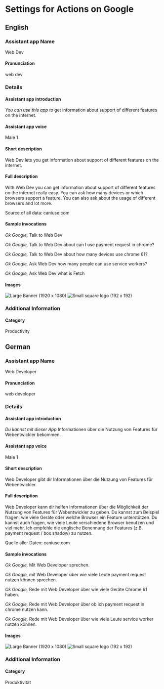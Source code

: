 # Settings for Actions on Google

## English

### Assistant app Name
Web Dev
#### Pronunciation
web dev

### Details
#### Assistant app introduction
_You can use this app to_ get information about support of different features on the internet.
#### Assistant app voice
Male 1
#### Short description
Web Dev lets you get information about support of different features on the internet.
#### Full description
With Web Dev you can get information about support of different features on the internet really easy. You can ask how many devices or which browsers support a feature. You can also ask about the usage of different browsers and lot more.

Source of all data: caniuse.com
#### Sample invocations
_Ok Google,_ Talk to Web Dev

_Ok Google,_ Talk to Web Dev about can I use payment request in chrome?

_Ok Google,_ Talk to Web Dev about how many devices use chrome 61?

_Ok Google,_ Ask Web Dev how many people can use service workers?

_Ok Google,_ Ask Web Dev what is Fetch
#### Images
![Large Banner (1920 x 1080)](banner.png)
![Small square logo (192 x 192)](logo.png)
### Additional Information
#### Category
Productivity

## German

### Assistant app Name
Web Developer
#### Pronunciation
web developer

### Details
#### Assistant app introduction
_Du kannst mit dieser App_ Informationen über die Nutzung von Features für Webentwickler bekommen.
#### Assistant app voice
Male 1
#### Short description
Web Developer gibt dir Informationen über die Nutzung von Features für Webentwickler.
#### Full description
Web Developer kann dir helfen Informationen über die Möglichkeit der Nutzung von Features für Webentwickler zu geben. Du kannst zum Beispiel fragen, wie viele Geräte oder welche Browser ein Feature unterstützen. Du kannst auch fragen, wie viele Leute verschiedene Browser benutzen und viel mehr.
Ich empfehle die englische Benennung der Features (z.B. payment request / box shadow) zu nutzen.

Quelle aller Daten: caniuse.com
#### Sample invocations
_Ok Google,_ Mit Web Developer sprechen.

_Ok Google,_ mit Web Developer über wie viele Leute payment request nutzen können sprechen.

_Ok Google,_ Rede mit Web Developer über wie viele Geräte Chrome 61 haben.

_Ok Google,_ Rede mit Web Developer über ob ich payment request in chrome nutzen kann.

_Ok Google,_ Rede mit Web Developer über wie viele Leute service worker nutzen können.
#### Images
![Large Banner (1920 x 1080)](banner.png)
![Small square logo (192 x 192)](logo.png)
### Additional Information
#### Category
Produktivität